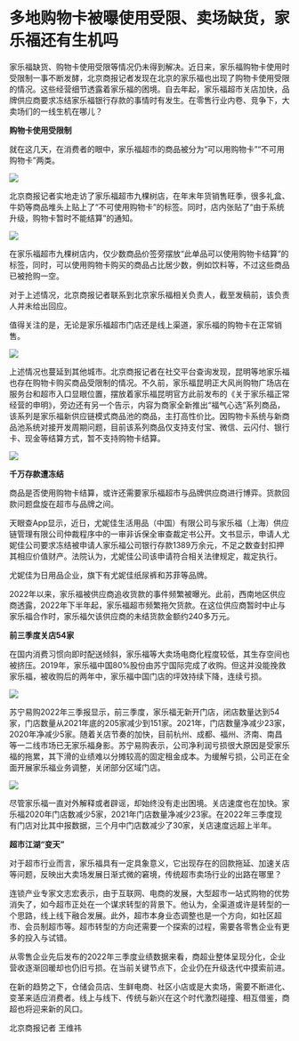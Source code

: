 # 多地购物卡被曝使用受限、卖场缺货，家乐福还有生机吗

家乐福缺货、购物卡使用受限等情况仍未得到解决。近日来，家乐福购物卡使用时受限制一事不断发酵，北京商报记者发现在北京的家乐福也出现了购物卡使用受限的情况。这些经营细节透露着家乐福的困境。自去年起，家乐福超市关店加快，品牌供应商要求冻结家乐福银行存款的事情时有发生。在零售行业内卷、竞争下，大卖场们的一线生机在哪儿？

**购物卡使用受限制**

就在这几天，在消费者的眼中，家乐福超市的商品被分为“可以用购物卡”“不可用购物卡”两类。

![](https://inews.gtimg.com/newsapp_bt/0/15599710470/1000)

北京商报记者实地走访了家乐福超市九棵树店，在年末年货销售旺季，很多礼盒、牛奶等商品堆头上贴上了“不可使用购物卡”的标签。同时，店内张贴了“由于系统升级，购物卡暂时不能结算”的通知。

![](https://inews.gtimg.com/newsapp_bt/0/15599710472/1000)

在家乐福超市九棵树店内，仅少数商品价签旁摆放“此单品可以使用购物卡结算”的标签，同时，可以使用购物卡购买的商品占比居少数，例如饮料等，不过这些商品已被抢购一空。

对于上述情况，北京商报记者联系到北京家乐福相关负责人，截至发稿前，该负责人并未给出回应。

值得关注的是，无论是家乐福超市门店还是线上渠道，家乐福的购物卡在正常销售。

![](https://inews.gtimg.com/newsapp_bt/0/15599710473/1000)

上述情况也蔓延到其他城市。北京商报记者在社交平台查询发现，昆明等地家乐福也存在购物卡购买商品受限制的情况。不久前，家乐福昆明正大风尚购物广场店在服务台和超市入口显眼位置，摆放着家乐福昆明官方此前发布的《关于家乐福正常经营的申明》，旁边还有另一个告示，内容为商家全新推出“福气心选”系列商品，该系列是家乐福新供应链模式商品池的商品，主打高性价比。因购物卡系统与新商品池系统对接开发周期问题，目前该系列商品仅支持支付宝、微信、云闪付、银行卡、现金等结算方式，暂不支持购物卡结算。

![](https://inews.gtimg.com/newsapp_bt/0/15599710475/1000)

**千万存款遭冻结**

商品是否使用购物卡结算，或许还需要家乐福超市与品牌供应商进行博弈。货款回款问题盘旋在超市与品牌之间。

天眼查App显示，近日，尤妮佳生活用品（中国）有限公司与家乐福（上海）供应链管理有限公司仲裁程序中的一审非诉保全审查裁定书公开。文书显示，申请人尤妮佳公司要求冻结被申请人家乐福公司银行存款1389万余元，不足之数查封扣押其相应价值财产。法院认为，尤妮佳公司该申请符合相关法律规定，裁定执行。

尤妮佳为日用品企业，旗下有尤妮佳纸尿裤和苏菲等品牌。

2022年以来，家乐福被供应商追收货款的事件频繁被曝光。此前，西南地区供应商透露，2022年下半年起，家乐福超市频繁拖欠货款。在这位供应商暂时中止与家乐福合作时，家乐福欠该供应商的未结货款金额约240多万元。

**前三季度关店54家**

在国内消费习惯向即时配送倾斜，家乐福等大卖场电商化程度较低，其生存空间也被挤压。2019年，家乐福中国80%股份由苏宁国际完成了收购。但这并没能挽救家乐福，被收购后的两年中，家乐福中国门店的坪效持续下降，连续亏损。

![](https://inews.gtimg.com/newsapp_bt/0/15599710478/1000)

苏宁易购2022年三季报显示，前三季度，家乐福无新开门店，闭店数量达到54家，门店数量从2021年底的205家减少到151家。2021年，门店数量净减少23家，2020年净减少5家。随着关店节奏的加快，目前杭州、成都、福州、济南、南昌等一二线市场已无家乐福身影。苏宁易购表示，公司净利润亏损很大原因是受家乐福的拖累，其下滑的业绩难以分摊较高的固定租金成本。为缓解亏损，公司正在全面开展家乐福业务调整，关闭部分区域门店。

![](https://inews.gtimg.com/newsapp_bt/0/15599710480/1000)

尽管家乐福一直对外解释或者辟谣，却始终没有走出困境。关店速度也在加快。家乐福2020年门店数减少5家，2021年门店数量净减少23家。在2022年三季度现有门店对比其中报数据，三个月中门店数减少了30家，关店速度远超上半年。

**超市江湖“变天”**

对于超市行业而言，家乐福具有一定具象意义，它出现存在的回款拖延、加速关店等问题，反映出大卖场发展日渐式微的窘境，传统超市卖场行业的出路在哪里？

连锁产业专家文志宏表示，由于互联网、电商的发展，大型超市一站式购物的优势消失了，如今超市正处在一个谋求转型的背景下。他认为，全渠道或许是转型的一个思路，线上线下融合发展。此外，超市本身业态调整也是一个方向，如社区超市、会员制超市等。超市转型的方向还需要一个探索的过程，需要各零售企业有更多的投入与试错。

从零售企业先后发布的2022年三季度业绩数据来看，商超业整体呈现分化，企业营收逐渐回暖却也仍旧亏损。在当前关键节点下，企业仍在升级迭代中摸索前进。

在新的趋势之下，仓储会员店、生鲜电商、社区小店或是大卖场，需要不断进化、变革来适应消费者。线上与线下、传统与新兴在这个时代激烈碰撞、相互借鉴，商超也将迎来新的风口。

北京商报记者 王维祎


